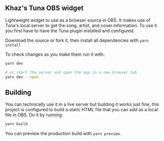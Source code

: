 ## Khaz's Tuna OBS widget

Lightweight widget to use as a browser source in OBS. It makes use of Tuna's local server to get the song, artist, and cover information. To use it you first have to have the Tuna plugin installed and configured.

Download the source or fork it, then install all dependencies with `yarn install`

To check changes as you make them run it with:

```bash
yarn dev

# or start the server and open the app in a new browser tab
yarn dev --open
```

## Building

You can technically use it in a live server but building it works just fine, this project is configured to build a static HTML file that you can add as a local file in OBS. Do it by running:

```bash
yarn build
```

You can preview the production build with `yarn preview`.